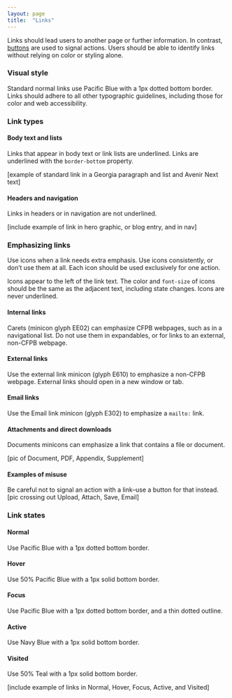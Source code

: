 ```yaml
---
layout: page
title:  "Links"
---
```


Links should lead users to another page or further information. In contrast, [buttons](link) are used to signal actions. Users should be able to identify links without relying on color or styling alone.

### Visual style
Standard normal links use Pacific Blue with a 1px dotted bottom border. Links should adhere to all other typographic guidelines, including those for color and web accessibility.

### Link types
#### Body text and lists
Links that appear in body text or link lists are underlined. Links are underlined with the ```border-bottom``` property.

[example of standard link in a Georgia paragraph and list and Avenir Next text]

#### Headers and navigation
Links in headers or in navigation are not underlined.

[include example of link in hero graphic, or blog entry, and in nav]

### Emphasizing links
Use icons when a link needs extra emphasis. Use icons consistently, or don’t use them at all. Each icon should be used exclusively for one action. 

Icons appear to the left of the link text. The color and ```font-size``` of icons should be the same as the adjacent text, including state changes. Icons are never underlined.

#### Internal links
Carets (minicon glyph EE02) can emphasize CFPB webpages, such as in a navigational list. Do not use them in expandables, or for links to an external, non-CFPB webpage.

#### External links
Use the external link minicon (glyph E610) to emphasize a non-CFPB webpage. External links should open in a new window or tab.

#### Email links
Use the Email link minicon (glyph E302) to emphasize a ```mailto:``` link.

#### Attachments and direct downloads
Documents minicons can emphasize a link that contains a file or document. 

[pic of Document, PDF, Appendix, Supplement]

#### Examples of misuse
Be careful not to signal an action with a link–use a button for that instead.
[pic crossing out Upload, Attach, Save, Email]

### Link states
#### Normal
Use Pacific Blue with a 1px dotted bottom border.
#### Hover
Use 50% Pacific Blue with a 1px solid bottom border.
#### Focus
Use Pacific Blue with a 1px dotted bottom border, and a thin dotted outline.
#### Active
Use Navy Blue with a 1px solid bottom border.
#### Visited
Use 50% Teal with a 1px solid bottom border.

[include example of links in Normal, Hover, Focus, Active, and Visited]
